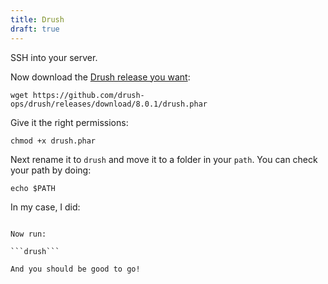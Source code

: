```yaml
---
title: Drush
draft: true
---
```

SSH into your server.

Now download the [Drush release you want](https://github.com/drush-ops/drush/releases):

```wget https://github.com/drush-ops/drush/releases/download/8.0.1/drush.phar```

Give it the right permissions:

```chmod +x drush.phar```

Next rename it to `drush` and move it to a folder in your `path`.
You can check your path by doing:

```echo $PATH```

In my case, I did:

```mv drush.phar /bin/oskarrough/bin/drush

Now run:

```drush```

And you should be good to go!
